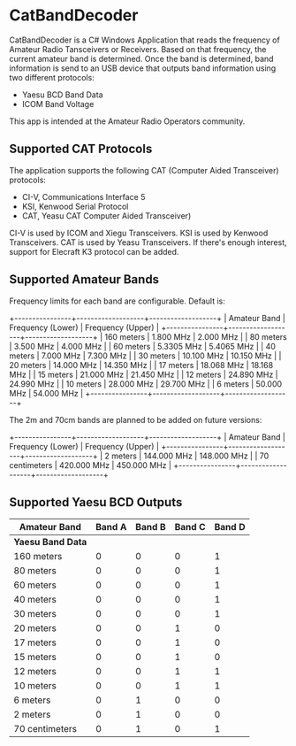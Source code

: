 # CatBandDecoder

CatBandDecoder is a C# Windows Application that reads the frequency of Amateur Radio Tansceivers or Receivers.
Based on that frequency, the current amateur band is determined.
Once the band is determined, band information is send to an USB device that outputs band information using two different protocols:

- Yaesu BCD Band Data
- ICOM Band Voltage

This app is intended at the Amateur Radio Operators community.

## Supported CAT Protocols

The application supports the following CAT (Computer Aided Transceiver) protocols:

- CI-V, Communications Interface 5
- KSI, Kenwood Serial Protocol
- CAT, Yeasu CAT Computer Aided Transceiver)

CI-V is used by ICOM and Xiegu Transceivers. KSI is used by Kenwood Transceivers. CAT is used by Yeasu Transceivers.
If there's enough interest, support for Elecraft K3 protocol can be added.

## Supported Amateur Bands

Frequency limits for each band are configurable. Default is:

+----------------+-------------------+-------------------+
| Amateur Band   | Frequency (Lower)  | Frequency (Upper)  |
+----------------+-------------------+-------------------+
| 160 meters     | 1.800 MHz          | 2.000 MHz          |
| 80 meters      | 3.500 MHz          | 4.000 MHz          |
| 60 meters      | 5.3305 MHz         | 5.4065 MHz         |
| 40 meters      | 7.000 MHz          | 7.300 MHz          |
| 30 meters      | 10.100 MHz         | 10.150 MHz         |
| 20 meters      | 14.000 MHz         | 14.350 MHz         |
| 17 meters      | 18.068 MHz         | 18.168 MHz         |
| 15 meters      | 21.000 MHz         | 21.450 MHz         |
| 12 meters      | 24.890 MHz         | 24.990 MHz         |
| 10 meters      | 28.000 MHz         | 29.700 MHz         |
| 6 meters       | 50.000 MHz         | 54.000 MHz         |
+----------------+-------------------+-------------------+

The 2m and 70cm bands are planned to be added on future versions:

+----------------+-------------------+-------------------+
| Amateur Band   | Frequency (Lower)  | Frequency (Upper)  |
+----------------+-------------------+-------------------+
| 2 meters       | 144.000 MHz        | 148.000 MHz        |
| 70 centimeters  | 420.000 MHz        | 450.000 MHz        |
+----------------+-------------------+-------------------+


## Supported Yaesu BCD Outputs

| Amateur Band     | Band A | Band B | Band C | Band D |
|------------------|--------|--------|--------|--------|
| **Yaesu Band Data** |        |        |        |        |
| 160 meters       |   0    |   0    |   0    |   1    |
| 80 meters        |   0    |   0    |   0    |   1    |
| 60 meters        |   0    |   0    |   0    |   1    |
| 40 meters        |   0    |   0    |   0    |   1    |
| 30 meters        |   0    |   0    |   0    |   1    |
| 20 meters        |   0    |   0    |   1    |   0    |
| 17 meters        |   0    |   0    |   1    |   0    |
| 15 meters        |   0    |   0    |   1    |   0    |
| 12 meters        |   0    |   0    |   1    |   1    |
| 10 meters        |   0    |   0    |   1    |   1    |
| 6 meters         |   0    |   1    |   0    |   0    |
| 2 meters         |   0    |   1    |   0    |   0    |
| 70 centimeters    |   0    |   1    |   0    |   1    |
